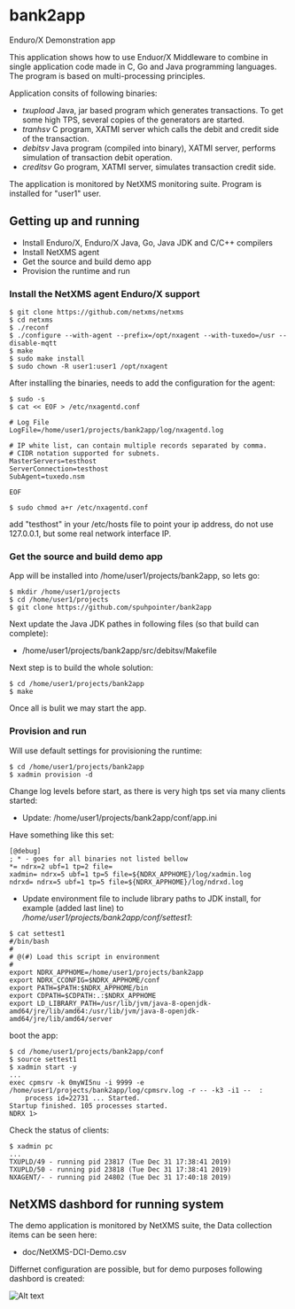 # bank2app
Enduro/X Demonstration app

This application shows how to use Enduor/X Middleware to combine in single application code made in C, Go and Java programming languages. The program is based on multi-processing principles.

Application consits of following binaries:

- *txupload* Java, jar based program which generates transactions. To get some high TPS, several copies of the generators are started.
- *tranhsv* C program, XATMI server which calls the debit and credit side of the transaction.
- *debitsv* Java program (compiled into binary), XATMI server, performs simulation of transaction debit operation.
- *creditsv* Go program, XATMI server, simulates transaction credit side.

The application is monitored by NetXMS monitoring suite. Program is installed for "user1" user.


## Getting up and running

- Install Enduro/X, Enduro/X Java, Go, Java JDK and C/C++ compilers
- Install NetXMS agent
- Get the source and build demo app
- Provision the runtime and run

### Install the NetXMS agent Enduro/X support

```
$ git clone https://github.com/netxms/netxms
$ cd netxms
$ ./reconf
$ ./configure --with-agent --prefix=/opt/nxagent --with-tuxedo=/usr --disable-mqtt
$ make
$ sudo make install
$ sudo chown -R user1:user1 /opt/nxagent

```

After installing the binaries, needs to add the configuration for the agent:

```
$ sudo -s
$ cat << EOF > /etc/nxagentd.conf

# Log File
LogFile=/home/user1/projects/bank2app/log/nxagentd.log

# IP white list, can contain multiple records separated by comma.
# CIDR notation supported for subnets.
MasterServers=testhost
ServerConnection=testhost
SubAgent=tuxedo.nsm

EOF

$ sudo chmod a+r /etc/nxagentd.conf
```

add "testhost" in your /etc/hosts file to point your ip address, do not use 127.0.0.1, but some real network interface IP.


### Get the source and build demo app

App will be installed into /home/user1/projects/bank2app, so lets go:

```
$ mkdir /home/user1/projects
$ cd /home/user1/projects
$ git clone https://github.com/spuhpointer/bank2app
```

Next update the Java JDK pathes in following files (so that build can complete):

- /home/user1/projects/bank2app/src/debitsv/Makefile

Next step is to build the whole solution:

```
$ cd /home/user1/projects/bank2app
$ make
```

Once all is bulit we may start the app.

### Provision and run

Will use default settings for provisioning the runtime:

```
$ cd /home/user1/projects/bank2app
$ xadmin provision -d
```

Change log levels before start, as there is very high tps set via many clients started:

- Update: /home/user1/projects/bank2app/conf/app.ini

Have something like this set:

```
[@debug]
; * - goes for all binaries not listed bellow
*= ndrx=2 ubf=1 tp=2 file=
xadmin= ndrx=5 ubf=1 tp=5 file=${NDRX_APPHOME}/log/xadmin.log
ndrxd= ndrx=5 ubf=1 tp=5 file=${NDRX_APPHOME}/log/ndrxd.log
```

- Update environment file to include library paths to JDK install, for example (added last line) to */home/user1/projects/bank2app/conf/settest1*:

```
$ cat settest1 
#/bin/bash
#
# @(#) Load this script in environment
#
export NDRX_APPHOME=/home/user1/projects/bank2app
export NDRX_CCONFIG=$NDRX_APPHOME/conf
export PATH=$PATH:$NDRX_APPHOME/bin
export CDPATH=$CDPATH:.:$NDRX_APPHOME
export LD_LIBRARY_PATH=/usr/lib/jvm/java-8-openjdk-amd64/jre/lib/amd64:/usr/lib/jvm/java-8-openjdk-amd64/jre/lib/amd64/server
```

boot the app:

```
$ cd /home/user1/projects/bank2app/conf
$ source settest1
$ xadmin start -y
...
exec cpmsrv -k 0myWI5nu -i 9999 -e /home/user1/projects/bank2app/log/cpmsrv.log -r -- -k3 -i1 --  :
	process id=22731 ... Started.
Startup finished. 105 processes started.
NDRX 1> 
```

Check the status of clients:

```
$ xadmin pc
...
TXUPLD/49 - running pid 23817 (Tue Dec 31 17:38:41 2019)
TXUPLD/50 - running pid 23818 (Tue Dec 31 17:38:41 2019)
NXAGENT/- - running pid 24802 (Tue Dec 31 17:40:18 2019)

```

## NetXMS dashbord for running system

The demo application is monitored by NetXMS suite, the Data collection items can be seen here: 

- doc/NetXMS-DCI-Demo.csv

Differnet configuration are possible, but for demo purposes following dashbord is created:

![Alt text](doc/img/netxms-demo.png?raw=true "NetXMS Dashbord")